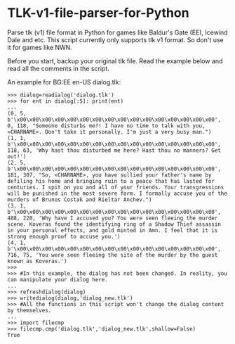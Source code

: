 TLK-v1-file-parser-for-Python
=============================

Parse tlk (v1) file format in Python for games like Baldur's Gate (EE), Icewind Dale and etc.
This script currently only supports tlk v1 format. So don't use it for games like NWN.

Before you start, backup your original tlk file. Read the example below and read all the comments in the script.

An example for BG:EE en-US dialog.tlk:
```
>>> dialog=readialog('dialog.tlk')
>>> for ent in dialog[:5]: print(ent)
... 
(0, 5, b'\x00\x00\x00\x00\x00\x00\x00\x00\x00\x00\x00\x00\x00\x00\x00\x00', 0, 118, "Someone disturbs me?! I have no time to talk with you, <CHARNAME>. Don't take it personally. I'm just a very busy man.")
(1, 1, b'\x00\x00\x00\x00\x00\x00\x00\x00\x00\x00\x00\x00\x00\x00\x00\x00', 118, 63, 'Why hast thou disturbed me here? Hast thou no manners? Get out!')
(2, 5, b'\x00\x00\x00\x00\x00\x00\x00\x00\x00\x00\x00\x00\x00\x00\x00\x00', 181, 307, "So, <CHARNAME>, you have sullied your father's name by defiling his home and bringing ruin to a peace that has lasted for centuries. I spit on you and all of your friends. Your transgressions will be punished in the most severe form. I formally accuse you of the murders of Brunos Costak and Rieltar Anchev.")
(3, 1, b'\x00\x00\x00\x00\x00\x00\x00\x00\x00\x00\x00\x00\x00\x00\x00\x00', 488, 228, 'Why have I accused you? You were seen fleeing the murder scene. Koveras found the identifying ring of a Shadow Thief assassin in your personal effects, and gold minted in Amn. I feel that it is strong enough proof to accuse you.')
(4, 1, b'\x00\x00\x00\x00\x00\x00\x00\x00\x00\x00\x00\x00\x00\x00\x00\x00', 716, 75, 'You were seen fleeing the site of the murder by the guest known as Koveras.')
>>> 
>>> #In this example, the dialog has not been changed. In reality, you can manipulate your dialog here. 
... 
>>> refreshdialog(dialog)
>>> writedialog(dialog,'dialog_new.tlk')
>>> #All the functions in this script won't change the dialog content by themselves.
... 
>>> import filecmp
>>> filecmp.cmp('dialog.tlk','dialog_new.tlk',shallow=False)
True
```


